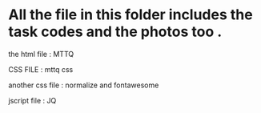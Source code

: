 # All the file in this folder includes the task codes and the photos too .

the html file : MTTQ


CSS FILE : mttq css

another css file : normalize and fontawesome 

jscript file : JQ
